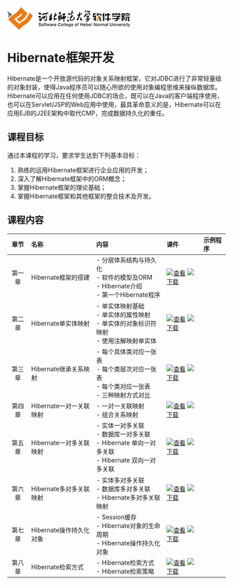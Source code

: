 ![河北师范大学软件学院](./image/logo.png)

# Hibernate框架开发

Hibernate是一个开放源代码的对象关系映射框架，它对JDBC进行了非常轻量级的对象封装，使得Java程序员可以随心所欲的使用对象编程思维来操纵数据库。 Hibernate可以应用在任何使用JDBC的场合，既可以在Java的客户端程序使用，也可以在Servlet/JSP的Web应用中使用，最具革命意义的是，Hibernate可以在应用EJB的J2EE架构中取代CMP，完成数据持久化的重任。

## 课程目标

通过本课程的学习，要求学生达到下列基本目标：

1. 熟练的运用Hibernate框架进行企业应用的开发；
2. 深入了解Hibernate框架中的ORM概念；
3. 掌握Hibernate框架的理论基础；
4. 掌握Hibernate框架和其他框架的整合技术及开发。

## 课程内容

| 章节 | 名称 | 内容 | 课件 | 示例程序 | 
|:---:|:---|:---|:---|:---|
|第一章|Hibernate框架的搭建 |- 分层体系结构与持久化<br/>- 软件的模型及ORM<br/>- Hibernate介绍<br/>- 第一个Hibernate程序|[<img src="../image/presentation.png" height="15" />查看](./ch01-hibernate-architecture/ch01-hibernate-architecture.pdf) [<img src="../image/download.png" height="15" />下载](./meterials/slides/ch01-hibernate-architecture.pptx)| |
|第二章|Hibernate单实体映射 |- 单实体映射基础<br/>- 单实体的属性映射<br/>- 单实体的对象标识符映射<br/>- 使用注解映射单实体|[<img src="../image/presentation.png" height="15" />查看](./ch02-single-entity-mapping/ch02-single-entity-mapping.pdf) [<img src="../image/download.png" height="15" />下载](./meterials/slides/ch02-single-entity-mapping.pptx)| |
|第三章|Hibernate继承关系映射 |- 每个具体类对应一张表<br>- 每个类层次对应一张表<br/>- 每个类对应一张表<br>- 三种映射方式对比|[<img src="../image/presentation.png" height="15" />查看](./ch03-inheritance-mapping/ch03-inheritance-mapping.pdf) [<img src="../image/download.png" height="15" />下载](./meterials/slides/ch03-inheritance-mapping.pptx)| |
|第四章|Hibernate一对一关联映射 |- 一对一关联映射<br/>- 组合关系映射|[<img src="../image/presentation.png" height="15" />查看](./ch04-one-to-one-mapping/ch04-one-to-one-mapping.pdf) [<img src="../image/download.png" height="15" />下载](./meterials/slides/ch04-one-to-one-mapping.pptx)| |
|第五章|Hibernate一对多关联映射 |- 实体一对多关联<br/>- 数据库一对多关联<br/>- Hibernate 单向一对多关联<br/>- Hibernate 双向一对多关联|[<img src="../image/presentation.png" height="15" />查看](./ch05-one-to-many-mapping/ch05-one-to-many-mapping.pdf) [<img src="../image/download.png" height="15" />下载](./meterials/slides/ch05-one-to-many-mapping.pptx)| |
|第六章|Hibernate多对多关联映射 |- 实体多对多关联<br/>- 数据库多对多关联<br/>- Hibernate多对多关联映射|[<img src="../image/presentation.png" height="15" />查看](./ch06-many-to-many-mapping/ch06-many-to-many-mapping.pdf) [<img src="../image/download.png" height="15" />下载](./meterials/slides/ch06-many-to-many-mapping.pptx)| |
|第七章|Hibernate操作持久化对象 |- Session缓存<br/>- Hibernate对象的生命周期<br/>- Hibernate操作持久化对象|[<img src="../image/presentation.png" height="15" />查看](./ch07-manage-persistant-object/ch07-manage-persistant-object.pdf) [<img src="../image/download.png" height="15" />下载](./meterials/slides/ch07-manage-persistant-object.pptx)| |
|第八章|Hibernate检索方式 |- Hibernate检索方式<br/>- Hibernate检索策略|[<img src="../image/presentation.png" height="15" />查看](./ch08-retrieval-mode/ch08-retrieval-mode.pdf) [<img src="../image/download.png" height="15" />下载](./meterials/slides/ch08-retrieval-mode.pptx)| |


